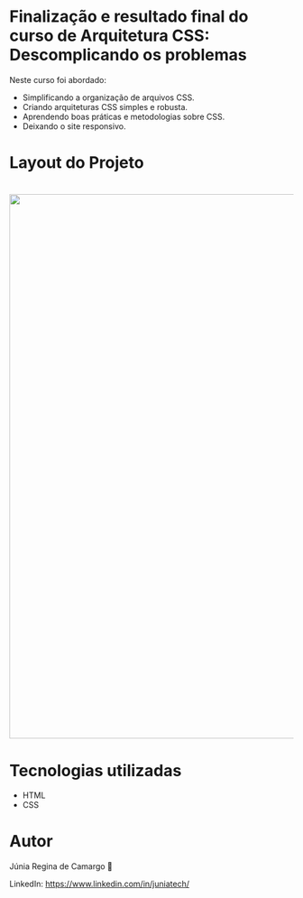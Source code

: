 # Finalização e resultado final do curso de Arquitetura CSS: Descomplicando os problemas

Neste curso foi abordado: 

- Simplificando a organização de arquivos CSS.
- Criando arquiteturas CSS simples e robusta.
- Aprendendo boas práticas e metodologias sobre CSS.
- Deixando o site responsivo.

# Layout do Projeto

<h1>
    <img width="965px" src="https://media.giphy.com/media/2ZndFSpQih1oeVWUoo/giphy.gif">
</h1>

# Tecnologias utilizadas 

- HTML
- CSS

# Autor

Júnia Regina de Camargo 💙

LinkedIn: https://www.linkedin.com/in/juniatech/

